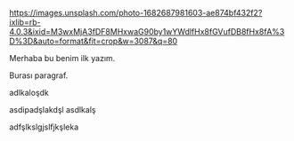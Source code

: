 https://images.unsplash.com/photo-1682687981603-ae874bf432f2?ixlib=rb-4.0.3&ixid=M3wxMjA3fDF8MHxwaG90by1wYWdlfHx8fGVufDB8fHx8fA%3D%3D&auto=format&fit=crop&w=3087&q=80

Merhaba bu benim ilk yazım.

Burası paragraf.

adlkaloşdk

asdipadşlakdşl
asdlkalş

adfşlkslgjslfjkşleka
